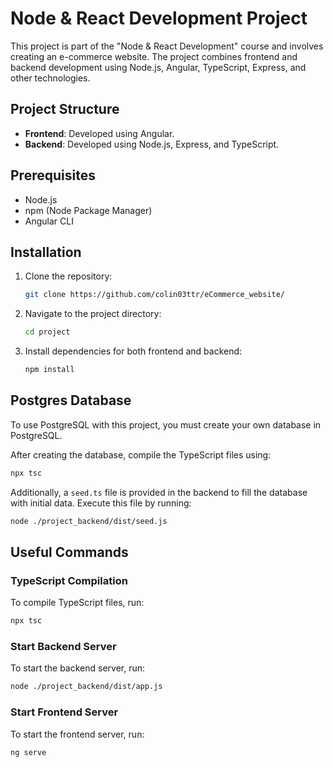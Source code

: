 # Node & React Development Project

This project is part of the "Node & React Development" course and involves creating an e-commerce website. The project combines frontend and backend development using Node.js, Angular, TypeScript, Express, and other technologies.

## Project Structure

- **Frontend**: Developed using Angular.
- **Backend**: Developed using Node.js, Express, and TypeScript.

## Prerequisites

- Node.js
- npm (Node Package Manager)
- Angular CLI

## Installation

1. Clone the repository:
    ```sh
    git clone https://github.com/colin03ttr/eCommerce_website/
    ```
2. Navigate to the project directory:
    ```sh
    cd project
    ```
3. Install dependencies for both frontend and backend:
    ```sh
    npm install
    ```

## Postgres Database
To use PostgreSQL with this project, you must create your own database in PostgreSQL.

After creating the database, compile the TypeScript files using:
```sh
npx tsc
```
Additionally, a `seed.ts` file is provided in the backend to fill the database with initial data. Execute this file by running:
```sh
node ./project_backend/dist/seed.js
```

## Useful Commands

### TypeScript Compilation

To compile TypeScript files, run:
```sh
npx tsc
```

### Start Backend Server

To start the backend server, run:
```sh
node ./project_backend/dist/app.js
```

### Start Frontend Server

To start the frontend server, run:
```sh
ng serve
```

